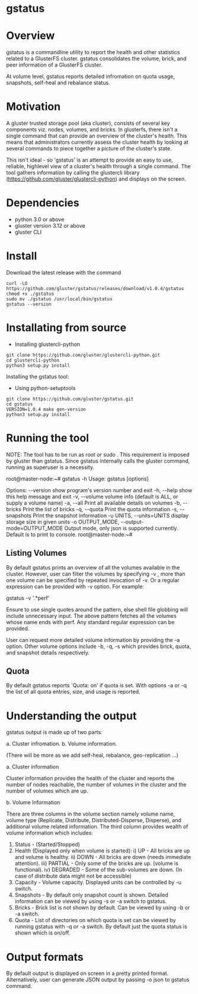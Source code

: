gstatus
=======

Overview
========
gstatus is a commandline utility to report the health and other statistics
related to a GlusterFS cluster. gstatus consolidates the volume, brick, and peer
information of a GlusterFS cluster.

At volume level, gstatus reports detailed infromation on quota usage, snapshots,
self-heal and rebalance status.

Motivation
==========
A gluster trusted storage pool (aka cluster), consists of several key
components viz. nodes, volumes, and bricks. In glusterfs, there isn't a single
command that can provide an overview of the cluster's health. This means that
administrators currently assess the cluster health by looking at several
commands to piece together a picture of the cluster's state.

This isn't ideal - so 'gstatus' is an attempt to provide an easy to use,
reliable, highlevel view of a cluster's health through a single command. The
tool gathers information by calling the glustercli library
(https://github.com/gluster/glustercli-python) and displays on the screen.

Dependencies
============
- python 3.0 or above
- gluster version 3.12 or above
- gluster CLI

Install
=======
Download the latest release with the command

```
curl -LO https://github.com/gluster/gstatus/releases/download/v1.0.4/gstatus
chmod +x ./gstatus
sudo mv ./gstatus /usr/local/bin/gstatus
gstatus --version
```

Installating from source
========================
* Installing glustercli-python

```
git clone https://github.com/gluster/glustercli-python.git
cd glustercli-python
python3 setup.py install
```

Installing the gstatus tool:
* Using python-setuptools

```
git clone https://github.com/gluster/gstatus.git
cd gstatus
VERSION=1.0.4 make gen-version
python3 setup.py install
```

Running the tool
================

NOTE: The tool has to be run as root or sudo <cmd>. This requirement is
      imposed by gluster than gstatus. Since gstatus internally calls the
      gluster command, running as superuser is a necessity.

root@master-node:~# gstatus -h
Usage: gstatus [options]

Options:
  --version             show program's version number and exit
  -h, --help            show this help message and exit
  -v, --volume          volume info (default is ALL, or supply a volume name)
  -a, --all             Print all available details on volumes
  -b, --bricks          Print the list of bricks
  -q, --quota           Print the quota information
  -s, --snapshots       Print the snapshot information
  -u UNITS, --units=UNITS
                        display storage size in given units
  -o OUTPUT_MODE, --output-mode=OUTPUT_MODE
                        Output mode, only json is supported currently. Default
                        is to print to console.
root@master-node:~#

Listing Volumes
---------------

By default gstatus prints an overview of all the volumes available in the
cluster. However, user can filter the volumes by specifying -v <volname>, more
than one volume can be specified by repeated invocation of -v. Or a regular
expression can be provided with -v option. For example:

gstatus -v '.*perf'

Ensure to use single quotes around the pattern, else shell file globbing will
include unnecessary input. The above pattern fetches all the volumes whose name
ends with perf. Any standard regular expression can be provided.

User can request more detailed volume information by providing the -a
option. Other volume options include -b, -q, -s which provides brick, quota, and
snapshot details respectively.

Quota
-----

By default gstatus reports `Quota: on' if quota is set. With options -a or -q
the list of all quota entries, size, and usage is reported.


Understanding the output
========================

gstatus output is made up of two parts:

a. Cluster infromation.
b. Volume information.

(There will be more as we add self-heal, rebalance, geo-replication ...)

a. Cluster information

Cluster information provides the health of the cluster and reports the number of
nodes reachable, the number of volumes in the cluster and the number of volumes
which are up.

b. Volume Information

There are three columns in the volume section namely volume name, volume type
(Replicate, Distribute, Distributed-Disperse, Disperse), and additional volume
related information. The third column provides wealth of volume information
which includes:

1. Status - (Started/Stopped)
2. Health (Displayed only when volume is started):
          i) UP       - All bricks are up and volume is healthy.
         ii) DOWN     - All bricks are down (needs immediate attention).
        iii) PARTIAL  - Only some of the bricks are up. (volume is functional).
         iv) DEGRADED - Some of the sub-volumes are down. (In case of distribute
                        data might not be accessible)
3. Capacity  - Volume capacity. Displayed units can be controlled by -u switch.
4. Snapshots - By default only snapshot count is shown. Detailed information can
               be viewed by using -s or -a switch to gstatus.
5. Bricks    - Brick list is not shown by default. Can be viewed by using -b or -a
               switch.
6. Quota     - List of directories on which quota is set can be viewed by
               running gstatus with -q or -a switch. By default just the quota
               status is shown which is on/off.

Output formats
==============
By default output is displayed on screen in a pretty printed format.
Alternatively, user can generate JSON output by passing -o json to gstatus
command.

